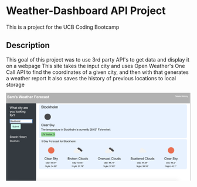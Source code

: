 # Weather-Dashboard API Project

This is a project for the UCB Coding Bootcamp

## Description

This goal of this project was to use 3rd party API's to get data and display it on a webpage
This site takes the input city and uses Open Weather's One Call API to find the coordinates of a given city, and then with that generates a weather report
It also saves the history of previous locations to local storage

![Screenshot of page](./assets/images/screenshot.png?raw=true)
